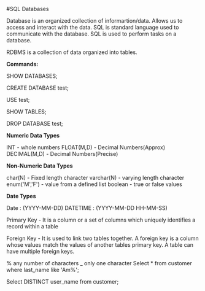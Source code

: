 #SQL Databases

Database is an organized collection of informartion/data. Allows us to access and interact with the data.
SQL is standard language used to communicate with the database.
SQL is used to perform tasks on a database.

RDBMS is a collection of data organized into tables.

**Commands:**

SHOW DATABASES;

CREATE DATABASE test;

USE test;

SHOW TABLES;

DROP DATABASE test;

**Numeric Data Types**

INT - whole numbers
FLOAT(M,D) - Decimal Numbers(Approx)
DECIMAL(M,D) - Decimal Numbers(Precise)

**Non-Numeric Data Types**

char(N) - Fixed length character
varchar(N) - varying length character
enum('M','F') - value from a defined list
boolean - true or false values

**Date Types**

Date : (YYYY-MM-DD)
DATETIME : (YYYY-MM-DD HH-MM-SS)

Primary Key - It is a column or a set of columns which uniquely identifies a record within a table

Foreign Key - It is used to link two tables together. A foreign key is a column whose values match the values of another tables primary key.
A table can have multiple foreign keys.

% any number of characters
_ only one character
Select * from customer where last_name like 'Am%';

Select DISTINCT user_name from customer;
 
